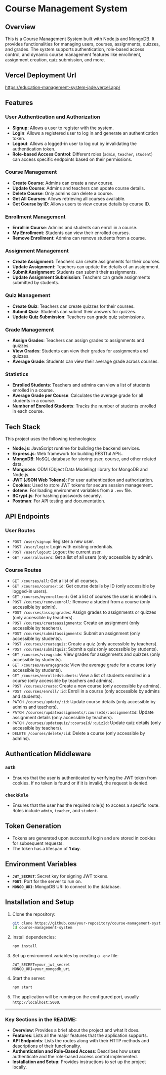 # Course Management System

## Overview

This is a Course Management System built with Node.js and MongoDB. It provides functionalities for managing users, courses, assignments, quizzes, and grades. The system supports authentication, role-based access control, and dynamic course management features like enrollment, assignment creation, quiz submission, and more.

## Vercel Deployment Url

https://education-management-system-jade.vercel.app/

## Features

### User Authentication and Authorization

- **Signup**: Allows a user to register with the system.
- **Login**: Allows a registered user to log in and generate an authentication token.
- **Logout**: Allows a logged-in user to log out by invalidating the authentication token.
- **Role-based Access Control**: Different roles (`admin`, `teacher`, `student`) can access specific endpoints based on their permissions.

### Course Management

- **Create Course**: Admins can create a new course.
- **Update Course**: Admins and teachers can update course details.
- **Delete Course**: Only admins can delete a course.
- **Get All Courses**: Allows retrieving all courses available.
- **Get Course by ID**: Allows users to view course details by course ID.

### Enrollment Management

- **Enroll in Course**: Admins and students can enroll in a course.
- **My Enrollment**: Students can view their enrolled courses.
- **Remove Enrollment**: Admins can remove students from a course.

### Assignment Management

- **Create Assignment**: Teachers can create assignments for their courses.
- **Update Assignment**: Teachers can update the details of an assignment.
- **Submit Assignment**: Students can submit their assignments.
- **Update Assignment Submission**: Teachers can grade assignments submitted by students.

### Quiz Management

- **Create Quiz**: Teachers can create quizzes for their courses.
- **Submit Quiz**: Students can submit their answers for quizzes.
- **Update Quiz Submission**: Teachers can grade quiz submissions.

### Grade Management

- **Assign Grades**: Teachers can assign grades to assignments and quizzes.
- **View Grades**: Students can view their grades for assignments and quizzes.
- **Average Grade**: Students can view their average grade across courses.

### Statistics

- **Enrolled Students**: Teachers and admins can view a list of students enrolled in a course.
- **Average Grade per Course**: Calculates the average grade for all students in a course.
- **Number of Enrolled Students**: Tracks the number of students enrolled in each course.

## Tech Stack

This project uses the following technologies:

- **Node.js**: JavaScript runtime for building the backend services.
- **Express.js**: Web framework for building RESTful APIs.
- **MongoDB**: NoSQL database for storing user, course, and other related data.
- **Mongoose**: ODM (Object Data Modeling) library for MongoDB and Node.js.
- **JWT (JSON Web Tokens)**: For user authentication and authorization.
- **Cookies**: Used to store JWT tokens for secure session management.
- **dotenv**: For loading environment variables from a `.env` file.
- **BCrypt.js**: For hashing passwords securely.
- **Postman**: For API testing and documentation.

## API Endpoints

### User Routes

- `POST /user/signup`: Register a new user.
- `POST /user/login`: Login with existing credentials.
- `POST /user/logout`: Logout the current user.
- `GET /user/allusers`: Get a list of all users (only accessible by admin).

### Course Routes

- `GET /courses/all`: Get a list of all courses.
- `GET /courses/course/:id`: Get course details by ID (only accessible by logged-in users).
- `GET /courses/myenrollment`: Get a list of courses the user is enrolled in.
- `POST /courses/removeenroll`: Remove a student from a course (only accessible by admin).
- `POST /courses/assigngrades`: Assign grades to assignments or quizzes (only accessible by teachers).
- `POST /courses/createassignments`: Create an assignment (only accessible by teachers).
- `POST /courses/submitassignments`: Submit an assignment (only accessible by students).
- `POST /courses/createquiz`: Create a quiz (only accessible by teachers).
- `POST /courses/submitquiz`: Submit a quiz (only accessible by students).
- `GET /courses/viewgrade`: View grades for assignments and quizzes (only accessible by students).
- `GET /courses/averagegrade`: View the average grade for a course (only accessible by students).
- `GET /courses/enrolledstudents`: View a list of students enrolled in a course (only accessible by teachers and admins).
- `POST /courses/create`: Create a new course (only accessible by admins).
- `POST /courses/enroll/:id`: Enroll in a course (only accessible by admins and students).
- `PATCH /courses/update/:id`: Update course details (only accessible by admins and teachers).
- `PATCH /courses/updateassignments/:courseId/:assignmentId`: Update assignment details (only accessible by teachers).
- `PATCH /courses/updatequiz/:courseId/:quizId`: Update quiz details (only accessible by teachers).
- `DELETE /courses/delete/:id`: Delete a course (only accessible by admins).

## Authentication Middleware

### `auth`

- Ensures that the user is authenticated by verifying the JWT token from cookies. If no token is found or if it is invalid, the request is denied.

### `checkRole`

- Ensures that the user has the required role(s) to access a specific route. Roles include `admin`, `teacher`, and `student`.

## Token Generation

- Tokens are generated upon successful login and are stored in cookies for subsequent requests.
- The token has a lifespan of **1 day**.

## Environment Variables

- **`JWT_SECRET`**: Secret key for signing JWT tokens.
- **`PORT`**: Port for the server to run on.
- **`MONGO_URI`**: MongoDB URI to connect to the database.

## Installation and Setup

1. Clone the repository:

   ```bash
   git clone https://github.com/your-repository/course-management-system.git
   cd course-management-system
   ```

2. Install dependencies:

   ```bash
   npm install
   ```

3. Set up environment variables by creating a `.env` file:

   ```
   JWT_SECRET=your_jwt_secret
   MONGO_URI=your_mongodb_uri
   ```

4. Start the server:

   ```bash
   npm start
   ```

5. The application will be running on the configured port, usually `http://localhost:5000`.

---

### Key Sections in the README:

- **Overview**: Provides a brief about the project and what it does.
- **Features**: Lists all the major features that the application supports.
- **API Endpoints**: Lists the routes along with their HTTP methods and descriptions of their functionality.
- **Authentication and Role-Based Access**: Describes how users authenticate and the role-based access control implemented.
- **Installation and Setup**: Provides instructions to set up the project locally.
